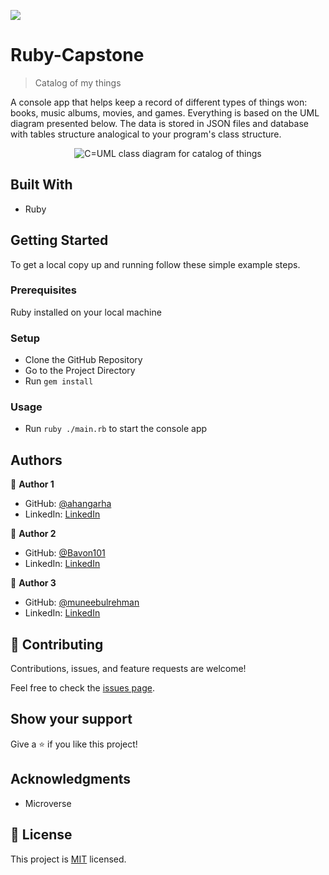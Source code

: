 ![](https://img.shields.io/badge/Microverse-blueviolet)
# Ruby-Capstone

> Catalog of my things

A console app that helps keep a record of different types of things won:  books, music albums, movies, and games. Everything is based on the UML diagram presented below.
The data is stored in JSON files and database with tables structure analogical to your program's class structure.

<p align="center">
  <img src="https://github.com/microverseinc/curriculum-ruby/raw/main/group-capstone/images/catalog_of_my_things.png" alt="C=UML class diagram for catalog of things" />
</p>

## Built With

- Ruby

## Getting Started

To get a local copy up and running follow these simple example steps.

### Prerequisites

Ruby installed on your local machine

### Setup

- Clone the GitHub Repository
- Go to the Project Directory
- Run ```gem install```


### Usage

- Run ```ruby ./main.rb``` to start the console app

## Authors

👤 **Author 1**

- GitHub: [@ahangarha](https://github.com/ahangarha)
- LinkedIn: [LinkedIn](https://www.linkedin.com/in/)

👤 **Author 2**

- GitHub: [@Bavon101](https://github.com/Bavon101)
- LinkedIn: [LinkedIn](https://www.linkedin.com/in/akumu-bavon-335416193/)

👤 **Author 3**

- GitHub: [@muneebulrehman](https://github.com/muneebulrehman)
- LinkedIn: [LinkedIn](https://www.linkedin.com/in/)


## 🤝 Contributing

Contributions, issues, and feature requests are welcome!

Feel free to check the [issues page](../../issues/).

## Show your support

Give a ⭐️ if you like this project!

## Acknowledgments

- Microverse

## 📝 License

This project is [MIT](./LICENSE) licensed.